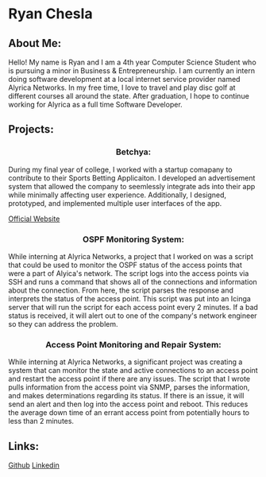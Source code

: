 <h1>Ryan Chesla</h1>
<h2>
  About Me:
</h2>
<p>
  Hello! My name is Ryan and I am a 4th year Computer Science Student who is pursuing a minor in Business & Entrepreneurship. I am currently an intern doing software development at a local internet service provider named Alyrica Networks. In my free time, I love to travel and play disc golf at different courses all around the state. After graduation, I hope to continue working for Alyrica as a full time Software Developer.
</p>
<h2>
  Projects:
</h2>
<h3
  style="text-align: center;">
  Betchya:
</h3>
<p>
  During my final year of college, I worked with a startup comapany to contribute to their Sports Betting Applicaiton. I developed an advertisement system that allowed the company to seemlessly integrate ads into their app while minimally affecting user experience. Additionally, I designed, prototyped, and implemented multiple user interfaces of the app.
</p>

<a href="https://www.betchya.io">Official Website</a>
<h3
  style="text-align: center;">
  OSPF Monitoring System:
</h3>
<p>
  While interning at Alyrica Networks, a project that I worked on was a script that could be used to monitor the OSPF status of the access points that were a part of Alyica's network. The script logs into the access points via SSH and runs a command that shows all of the connections and information about the connection. From here, the script parses the response and interprets the status of the access point. This script was put into an Icinga server that will run the script for each access point every 2 minutes. If a bad status is received, it will alert out to one of the company's network engineer so they can address the problem.
</p>
<h3
  style="text-align: center;">
  Access Point Monitoring and Repair System:
</h3>
<p>
  While interning at Alyrica Networks, a significant project was creating a system that can monitor the state and active connections to an access point and restart the access point if there are any issues. The script that I wrote pulls information from the access point via SNMP, parses the information, and makes determinations regarding its status. If there is an issue, it will send an alert and then log into the access point and reboot. This reduces the average down time of an errant access point from potentially hours to less than 2 minutes. 
</p>
<h2>
  Links:
</h2>
<a href="https://github.com/cheslar">Github</a>
<a href="https://www.linkedin.com/in/cheslar/">Linkedin</a>
